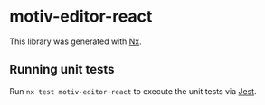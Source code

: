 # motiv-editor-react

This library was generated with [Nx](https://nx.dev).

## Running unit tests

Run `nx test motiv-editor-react` to execute the unit tests via [Jest](https://jestjs.io).
